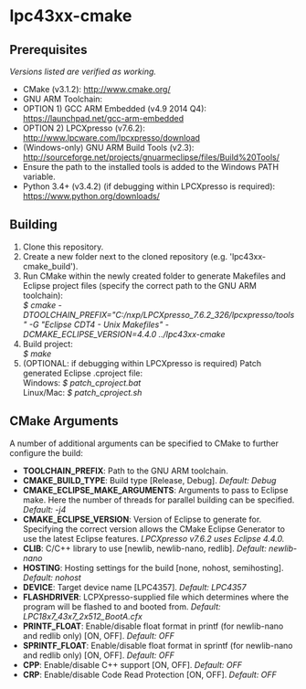 # lpc43xx-cmake
## Prerequisites
*Versions listed are verified as working.*
* CMake (v3.1.2): http://www.cmake.org/
* GNU ARM Toolchain:
 * OPTION 1) GCC ARM Embedded (v4.9 2014 Q4): https://launchpad.net/gcc-arm-embedded
 * OPTION 2) LPCXpresso (v7.6.2): http://www.lpcware.com/lpcxpresso/download
* (Windows-only) GNU ARM Build Tools (v2.3): http://sourceforge.net/projects/gnuarmeclipse/files/Build%20Tools/
 * Ensure the path to the installed tools is added to the Windows PATH variable.
* Python 3.4+ (v3.4.2) (if debugging within LPCXpresso is required): https://www.python.org/downloads/

## Building
1. Clone this repository.
2. Create a new folder next to the cloned repository (e.g. 'lpc43xx-cmake_build').
3. Run CMake within the newly created folder to generate Makefiles and Eclipse project files (specify the correct path to the GNU ARM toolchain):  
*$ cmake -DTOOLCHAIN_PREFIX="C:/nxp/LPCXpresso_7.6.2_326/lpcxpresso/tools" -G "Eclipse CDT4 - Unix Makefiles" -DCMAKE_ECLIPSE_VERSION=4.4.0 ../lpc43xx-cmake*  
4. Build project:  
*$ make*  
5. (OPTIONAL: if debugging within LPCXpresso is required) Patch generated Eclipse .cproject file:  
Windows: *$ patch_cproject.bat*  
Linux/Mac: *$ patch_cproject.sh*  

## CMake Arguments
A number of additional arguments can be specified to CMake to further configure the build:
* **TOOLCHAIN_PREFIX**: Path to the GNU ARM toolchain.
* **CMAKE_BUILD_TYPE**: Build type [Release, Debug]. *Default: Debug*
* **CMAKE_ECLIPSE_MAKE_ARGUMENTS**: Arguments to pass to Eclipse make. Here the number of threads for parallel building can be specified. *Default: -j4*
* **CMAKE_ECLIPSE_VERSION**: Version of Eclipse to generate for. Specifying the correct version allows the CMake Eclipse Generator to use the latest Eclipse features. *LPCXpresso v7.6.2 uses Eclipse 4.4.0.*
* **CLIB**: C/C++ library to use [newlib, newlib-nano, redlib]. *Default: newlib-nano*
* **HOSTING**: Hosting settings for the build [none, nohost, semihosting]. *Default: nohost*
* **DEVICE**: Target device name [LPC4357]. *Default: LPC4357*
* **FLASHDRIVER**: LCPXpresso-supplied file which determines where the program will be flashed to and booted from. *Default: LPC18x7_43x7_2x512_BootA.cfx*
* **PRINTF_FLOAT**: Enable/disable float format in printf (for newlib-nano and redlib only) [ON, OFF]. *Default: OFF*
* **SPRINTF_FLOAT**: Enable/disable float format in sprintf (for newlib-nano and redlib only) [ON, OFF]. *Default: OFF*
* **CPP**: Enable/disable C++ support [ON, OFF]. *Default: OFF*
* **CRP**: Enable/disable Code Read Protection [ON, OFF]. *Default: OFF*